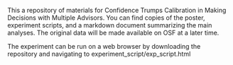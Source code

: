 This a repository of materials for Confidence Trumps Calibration in Making Decisions with Multiple Advisors. 
You can find copies of the poster, experiment scripts, and a markdown document summarizing the main analyses. 
The original data will be made available on OSF at a later time.

The experiment can be run on a web browser by downloading the repository and navigating to experiment_script/exp_script.html
